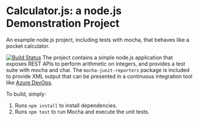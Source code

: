Calculator.js: a node.js Demonstration Project
==============================================
An example node.js project, including tests with mocha, that behaves like
a pocket calculator.

[![Build Status](https://bangbon.visualstudio.com/Integrating%20External%20Source%20Control%20with%20Azure%20Pipelines/_apis/build/status/ichatchai6940.calculator?branchName=master)](https://bangbon.visualstudio.com/Integrating%20External%20Source%20Control%20with%20Azure%20Pipelines/_build/latest?definitionId=10&branchName=master)
The project contains a simple node.js application that exposes REST APIs
to perform arithmetic on integers, and provides a test suite with mocha
and chai.  The `mocha-junit-reporters` package is included to provide XML
output that can be presented in a continuous integration tool like
[Azure DevOps](https://azure.com/devops).

To build, simply:

1. Runs `npm install` to install dependencies.
2. Runs `npm test` to run Mocha and execute the unit tests.

